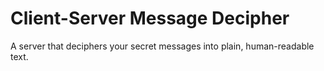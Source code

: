 # Client-Server Message Decipher
A server that deciphers your secret messages into plain, human-readable text.
